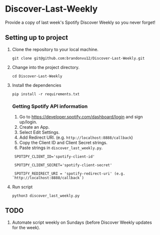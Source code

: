 # Discover-Last-Weekly
Provide a copy of last week's Spotify Discover Weekly so you never forget!

## Setting up to project

1. Clone the repository to your local machine.
    ```
    git clone git@github.com:brandonvu12/Discover-Last-Weekly.git
    ```
2. Change into the project directory.
    ```
    cd Discover-Last-Weekly
    ``` 
3. Install the dependencies
    ```
    pip install -r requirements.txt
    ```   
    ### Getting Spotify API information
      1. Go to https://developer.spotify.com/dashboard/login and sign up/login.
      2. Create an App.
      3. Select Edit Settings.
      4. Add Redirect URI. (e.g. `http://localhost:8888/callback`)
      5. Copy the Client ID and Client Secret strings.
      6. Paste strings in `discover_last_weekly.py`.
 
        SPOTIPY_CLIENT_ID='spotify-client-id'

        SPOTIPY_CLIENT_SECRET='spotify-client-secret'

        SPOTIFY_REDIRECT_URI = 'spotify-redirect-uri' (e.g. `http://localhost:8888/callback`)
      

4. Run script
    ```
    python3 discover_last_weekly.py
    ```
    
## TODO
1. Automate script weekly on Sundays (before Discover Weekly updates for the week).
